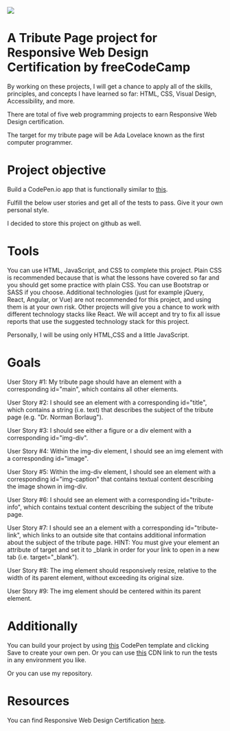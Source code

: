
<img src='https://github.com/catherineisonline/tribute-page-freecodecamp/blob/main/images/project-preview.png?raw=true'></img>


# A Tribute Page project for Responsive Web Design Certification by freeCodeCamp

By working on these projects, I will get a chance to apply all of the skills, principles, and concepts I have learned so far: HTML, CSS, Visual Design, Accessibility, and more.

There are total of five web programming projects to earn Responsive Web Design certification.

The target for my tribute page will be Ada Lovelace known as the first computer programmer.

# Project objective

Build a CodePen.io app that is functionally similar to <a href='https://codepen.io/freeCodeCamp/full/zNqgVx'>this</a>.

Fulfill the below user stories and get all of the tests to pass. Give it your own personal style.

I decided to store this project on github as well.

# Tools

You can use HTML, JavaScript, and CSS to complete this project. Plain CSS is recommended because that is what the lessons have covered so far and you should get some practice with plain CSS. You can use Bootstrap or SASS if you choose. Additional technologies (just for example jQuery, React, Angular, or Vue) are not recommended for this project, and using them is at your own risk. Other projects will give you a chance to work with different technology stacks like React. We will accept and try to fix all issue reports that use the suggested technology stack for this project.

Personally, I will be using only HTML,CSS and a little JavaScript.

# Goals 

User Story #1: My tribute page should have an element with a corresponding id="main", which contains all other elements.

User Story #2: I should see an element with a corresponding id="title", which contains a string (i.e. text) that describes the subject of the tribute page (e.g. "Dr. Norman Borlaug").

User Story #3: I should see either a figure or a div element with a corresponding id="img-div".

User Story #4: Within the img-div element, I should see an img element with a corresponding id="image".

User Story #5: Within the img-div element, I should see an element with a corresponding id="img-caption" that contains textual content describing the image shown in img-div.

User Story #6: I should see an element with a corresponding id="tribute-info", which contains textual content describing the subject of the tribute page.

User Story #7: I should see an a element with a corresponding id="tribute-link", which links to an outside site that contains additional information about the subject of the tribute page. HINT: You must give your element an attribute of target and set it to _blank in order for your link to open in a new tab (i.e. target="_blank").

User Story #8: The img element should responsively resize, relative to the width of its parent element, without exceeding its original size.

User Story #9: The img element should be centered within its parent element.

# Additionally

You can build your project by using <a href='https://codepen.io/freeCodeCamp/full/zNqgVx'>this</a> CodePen template and clicking Save to create your own pen. Or you can use <a href='https://cdn.freecodecamp.org/testable-projects-fcc/v1/bundle.js'>this</a> CDN link to run the tests in any environment you like.

Or you can use my repository.

# Resources

You can find Responsive Web Design Certification <a href='https://www.freecodecamp.org/learn/responsive-web-design/'>here</a>.









